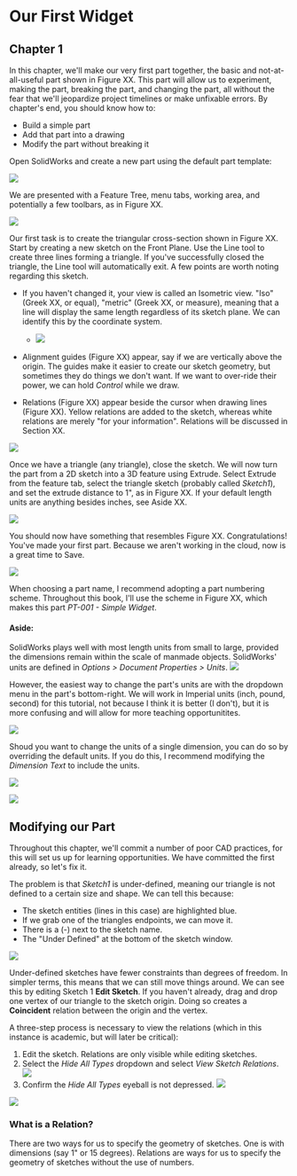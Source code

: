 # Our First Widget
## Chapter 1

In this chapter, we'll make our very first part together, the basic and not-at-all-useful part shown in Figure XX. This part will allow us to experiment, making the part, breaking the part, and changing the part, all without the fear that we'll jeopardize project timelines or make unfixable errors. By chapter's end, you should know how to:
- Build a simple part
- Add that part into a drawing
- Modify the part without breaking it

Open SolidWorks and create a new part using the default part template:

![](../Images/default-part-template.png)

We are presented with a Feature Tree, menu tabs, working area, and potentially a few toolbars, as in Figure XX.

![](../Images/empty-solidworks.png)

Our first task is to create the triangular cross-section shown in Figure XX. Start by creating a new sketch on the Front Plane. Use the Line tool to create three lines forming a triangle. If you've successfully closed the triangle, the Line tool will automatically exit. A few points are worth noting regarding this sketch.

- If you haven't changed it, your view is called an Isometric view. "Iso" (Greek XX, or equal), "metric" (Greek XX, or measure), meaning that a line will display the same length regardless of its sketch plane. We can identify this by the coordinate system.
  - ![](../Images/coordinate-system-isometric.png)

-  Alignment guides (Figure XX) appear, say if we are vertically above the origin. The guides make it easier to create our sketch geometry, but sometimes they do things we don't want. If we want to over-ride their power, we can hold *Control* while we draw.

- Relations (Figure XX) appear beside the cursor when drawing lines (Figure XX). Yellow relations are added to the sketch, whereas white relations are merely "for your information". Relations will be discussed in Section XX.

![](../Images/sketch-alignment-guides.png)

Once we have a triangle (any triangle), close the sketch. We will now turn the part from a 2D sketch into a 3D feature using Extrude. Select Extrude from the feature tab, select the triangle sketch (probably called *Sketch1*), and set the extrude distance to 1", as in Figure XX. If your default length units are anything besides inches, see Aside XX.

![](../Images/first-extrude-dialog.png)

You should now have something that resembles Figure XX. Congratulations! You've made your first part. Because we aren't working in the cloud, now is a great time to Save.

![](../Images/simple-widget-first-extrude.png)

When choosing a part name, I recommend adopting a part numbering scheme. Throughout this book, I'll use the scheme in Figure XX, which makes this part *PT-001 - Simple Widget*.

#### Aside:

SolidWorks plays well with most length units from small to large, provided the dimensions remain within the scale of manmade objects. SolidWorks' units are defined in *Options > Document Properties > Units*.
![](../Images/unit-settings.png)

However, the easiest way to change the part's units are with the dropdown menu in the part's bottom-right. We will work in Imperial units (inch, pound, second) for this tutorial, not because I think it is better (I don't), but it is more confusing and will allow for more teaching opportunitites.

![](../Images/units-dropdown.png)

Shoud you want to change the units of a single dimension, you can do so by overriding the default units. If you do this, I recommend modifying the *Dimension Text* to include the units.

![](../Images/units-override.png)

![](../Images/units-dimension-text.png)

## Modifying our Part

Throughout this chapter, we'll commit a number of poor CAD practices, for this will set us up for learning opportunities. We have committed the first already, so let's fix it.

The problem is that *Sketch1* is under-defined, meaning our triangle is not defined to a certain size and shape. We can tell this because:
- The sketch entities (lines in this case) are highlighted blue.
- If we grab one of the triangles endpoints, we can move it.
- There is a (-) next to the sketch name.
- The "Under Defined" at the bottom of the sketch window.

![](../Images/under-defined-sketch.png)

Under-defined sketches have fewer constraints than degrees of freedom. In simpler terms, this means that we can still move things around. We can see this by editing Sketch 1 **Edit Sketch**. If you haven't already, drag and drop one vertex of our triangle to the sketch origin. Doing so creates a **Coincident** relation between the origin and the vertex.

A three-step process is necessary to view the relations (which in this instance is academic, but will later be critical):
1. Edit the sketch. Relations are only visible while editing sketches.
1. Select the *Hide All Types* dropdown and select *View Sketch Relations*.
![](../Images/view-sketch-relations.png)
1. Confirm the *Hide All Types* eyeball is not depressed.
![](../Images/hide-all-types.png)

![](../Images/triangle-one-relation.png)

### What is a Relation?
There are two ways for us to specify the geometry of sketches. One is with dimensions (say 1" or 15 degrees). Relations are ways for us to specify the geometry of sketches without the use of numbers. 